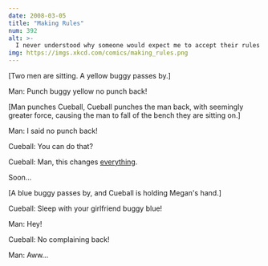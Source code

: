 ```yaml
---
date: 2008-03-05
title: "Making Rules"
num: 392
alt: >-
  I never understood why someone would expect me to accept their rules right after they'd punched me. I'm sure it's all very symbolic or something.
img: https://imgs.xkcd.com/comics/making_rules.png
---
```

[Two men are sitting. A yellow buggy passes by.]

Man: Punch buggy yellow no punch back!

[Man punches Cueball, Cueball punches the man back, with seemingly greater force, causing the man to fall of the bench they are sitting on.]

Man: I said no punch back!

Cueball: You can do that?

Cueball: Man, this changes <u>everything</u>.

Soon...

[A blue buggy passes by, and Cueball is holding Megan's hand.]

Cueball: Sleep with your girlfriend buggy blue!

Man: Hey!

Cueball: No complaining back!

Man: Aww...